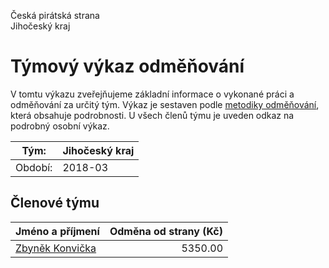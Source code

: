 Česká pirátská strana  
Jihočeský kraj

Týmový výkaz odměňování
===========================

V tomtu výkazu zveřejňujeme základní informace o vykonané práci a odměňování
za určitý tým. Výkaz je sestaven podle [metodiky odměňování][metodika],
která obsahuje podrobnosti. U všech členů týmu je uveden odkaz na podrobný osobní výkaz.

Tým:                     | Jihočeský kraj
-----------------------  | --------------------
Období:                  | 2018-03

Členové týmu
--------------

| Jméno a příjmení                    |   Odměna od strany (Kč) |
|:------------------------------------|------------------------:|
| [Zbyněk Konvička](zbynek-konvicka/) |                 5350.00 |


[metodika]: https://redmine.pirati.cz/projects/po/wiki/Odmenovani
